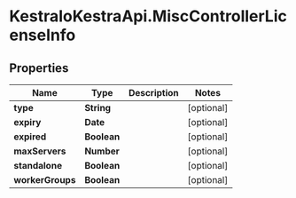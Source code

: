 # KestraIoKestraApi.MiscControllerLicenseInfo

## Properties

Name | Type | Description | Notes
------------ | ------------- | ------------- | -------------
**type** | **String** |  | [optional] 
**expiry** | **Date** |  | [optional] 
**expired** | **Boolean** |  | [optional] 
**maxServers** | **Number** |  | [optional] 
**standalone** | **Boolean** |  | [optional] 
**workerGroups** | **Boolean** |  | [optional] 


